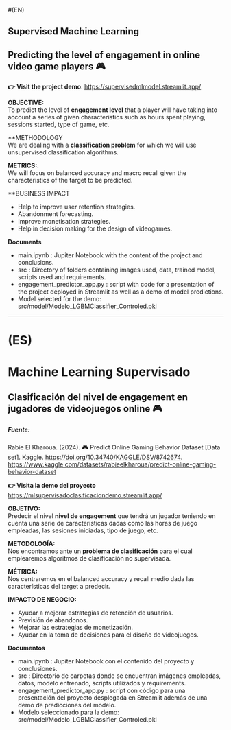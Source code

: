 #(EN)
## Supervised Machine Learning 
## Predicting the level of engagement in online video game players 🎮

**:point_right: Visit the project demo**.
https://supervisedmlmodel.streamlit.app/


**OBJECTIVE:**  
To predict the level of **engagement level** that a player will have taking into account a series of given characteristics such as hours spent playing, sessions started, type of game, etc.  

**METHODOLOGY  
We are dealing with a **classification problem** for which we will use unsupervised classification algorithms.

**METRICS:**.  
We will focus on balanced accuracy and macro recall given the characteristics of the target to be predicted.  

**BUSINESS IMPACT  
 - Help to improve user retention strategies.
 - Abandonment forecasting.
 - Improve monetisation strategies.
 - Help in decision making for the design of videogames.

**Documents**  
- main.ipynb : Jupiter Notebook with the content of the project and conclusions.
- src : Directory of folders containing images used, data, trained model, scripts used and requirements.
- engagement_predictor_app.py : script with code for a presentation of the project deployed in Streamlit as well as a demo of model predictions.
- Model selected for the demo: src/model/Modelo_LGBMClassifier_Controled.pkl
  
-------------------------------------------------------------------------------------------------------------------------------------------------------------
# (ES)
# Machine Learning Supervisado 
## Clasificación del nivel de engagement en jugadores de videojuegos online 🎮
##### Fuente: 
Rabie El Kharoua. (2024). 🎮 Predict Online Gaming Behavior Dataset [Data set]. Kaggle. https://doi.org/10.34740/KAGGLE/DSV/8742674. https://www.kaggle.com/datasets/rabieelkharoua/predict-online-gaming-behavior-dataset 


**:point_right: Visita la demo del proyecto**
https://mlsupervisadoclasificaciondemo.streamlit.app/


**OBJETIVO:**  
Predecir el nivel **nivel de engagement** que tendrá un jugador teniendo en cuenta una serie de características dadas como las horas de juego empleadas, las sesiones iniciadas, tipo de juego, etc.  

**METODOLOGÍA:**  
Nos encontramos ante un **problema de clasificación** para el cual emplearemos algoritmos de clasificación no supervisada.

**MÉTRICA:**  
Nos centraremos en el balanced accuracy y recall medio dada las características del target a predecir.  

**IMPACTO DE NEGOCIO:**  
 - Ayudar a mejorar estrategias de retención de usuarios.
 - Previsión de abandonos.
 - Mejorar las estrategias de monetización.
 - Ayudar en la toma de decisiones para el diseño de videojuegos.

**Documentos**  
- main.ipynb : Jupiter Notebook con el contenido del proyecto y conclusiones.
- src : Directorio de carpetas donde se encuentran imágenes empleadas, datos, modelo entrenado, scripts utilizados y requirements.
- engagement_predictor_app.py : script con código para una presentación del proyecto desplegada en Streamlit además de una demo de predicciones del modelo.
- Modelo seleccionado para la demo: src/model/Modelo_LGBMClassifier_Controled.pkl


